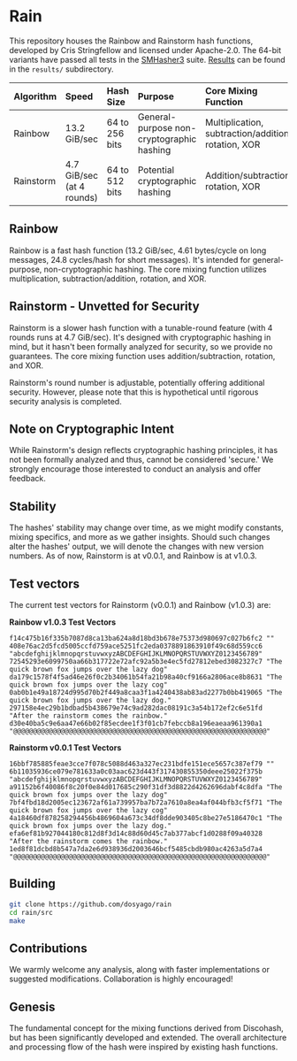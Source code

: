 # Rain

This repository houses the Rainbow and Rainstorm hash functions, developed by Cris Stringfellow and licensed under Apache-2.0. The 64-bit variants have passed all tests in the [SMHasher3](https://gitlab.com/fwojcik/smhasher3) suite. [Results](results) can be found in the `results/` subdirectory.

| Algorithm | Speed | Hash Size | Purpose | Core Mixing Function | Security |
| :- | :- | :- | :- | :- | :- |
| Rainbow | 13.2 GiB/sec | 64 to 256 bits | General-purpose non-cryptographic hashing | Multiplication, subtraction/addition, rotation, XOR | Not designed for cryptographic security |
| Rainstorm | 4.7 GiB/sec (at 4 rounds) | 64 to 512 bits | Potential cryptographic hashing | Addition/subtraction, rotation, XOR | No formal security analysis yet |

## Rainbow 

Rainbow is a fast hash function (13.2 GiB/sec, 4.61 bytes/cycle on long messages, 24.8 cycles/hash for short messages). It's intended for general-purpose, non-cryptographic hashing. The core mixing function utilizes multiplication, subtraction/addition, rotation, and XOR. 

## Rainstorm - **Unvetted for Security**

Rainstorm is a slower hash function with a tunable-round feature (with 4 rounds runs at 4.7 GiB/sec). It's designed with cryptographic hashing in mind, but it hasn't been formally analyzed for security, so we provide no guarantees. The core mixing function uses addition/subtraction, rotation, and XOR.

Rainstorm's round number is adjustable, potentially offering additional security. However, please note that this is hypothetical until rigorous security analysis is completed. 

## Note on Cryptographic Intent

While Rainstorm's design reflects cryptographic hashing principles, it has not been formally analyzed and thus, cannot be considered 'secure.' We strongly encourage those interested to conduct an analysis and offer feedback.

## Stability

The hashes' stability may change over time, as we might modify constants, mixing specifics, and more as we gather insights. Should such changes alter the hashes' output, we will denote the changes with new version numbers. As of now, Rainstorm is at v0.0.1, and Rainbow is at v1.0.3.

## Test vectors

The current test vectors for Rainstorm (v0.0.1) and Rainbow (v1.0.3) are:

**Rainbow v1.0.3 Test Vectors**

```test
f14c475b16f335b7087d8ca13ba624a8d18bd3b678e75373d980697c027b6fc2 ""
408e76ac2d5fcd5005ccfd759ace5251fc2eda0378891863910f49c68d559cc6 "abcdefghijklmnopqrstuvwxyzABCDEFGHIJKLMNOPQRSTUVWXYZ0123456789"
72545293e6099750aa66b317722e72afc92a5b3e4ec5fd27812ebed3082327c7 "The quick brown fox jumps over the lazy dog"
da179c1578f4f5ad46e26f0c2b34061b54fa21b98a40cf9166a2806ace8b8631 "The quick brown fox jumps over the lazy cog"
0ab0b1e49a18724d995d70b2f449a8caa3f1a4240438ab83ad2277b0bb419065 "The quick brown fox jumps over the lazy dog."
297158e4ec29b1bdbad5b438679e74c9ad282dac08191c3a54b172ef2c6e51fd "After the rainstorm comes the rainbow."
d30e40ba5c9e6aa47e66b02f85ecdee1f3f01cb7febccb8a196eaeaa961390a1 "@@@@@@@@@@@@@@@@@@@@@@@@@@@@@@@@@@@@@@@@@@@@@@@@@@@@@@@@@@@@@@@@"
```

**Rainstorm v0.0.1 Test Vectors**

```text
16bbf785885feae3cce7f078c5088d463a327ec231bdfe151ece5657c387ef79 ""
6b11035936ce079e781633a0c03aac623d443f317430855350deee25022f375b "abcdefghijklmnopqrstuvwxyzABCDEFGHIJKLMNOPQRSTUVWXYZ0123456789"
a91152b6f40086f8c20f0e84d017685c290f31df3d8822d4262696dabf4c8dfa "The quick brown fox jumps over the lazy dog"
7bf4fbd18d2005ec123672af61a739957ba7b72a7610a8ea4af044bfb3cf5f71 "The quick brown fox jumps over the lazy cog"
4a18460df878258294456b4869604a673c34df8dde903405c8be27e5186470c1 "The quick brown fox jumps over the lazy dog."
efa6ef81b927044180c812d8f3d14c88d60d45c7ab377abcf1d0288f09a40328 "After the rainstorm comes the rainbow."
1ed8f81dcbd8b547a7da2e6d938936d2003646bcf5485cbdb980ac4263a5d7a4 "@@@@@@@@@@@@@@@@@@@@@@@@@@@@@@@@@@@@@@@@@@@@@@@@@@@@@@@@@@@@@@@@"
```

## Building

```sh
git clone https://github.com/dosyago/rain
cd rain/src
make
```

## Contributions

We warmly welcome any analysis, along with faster implementations or suggested modifications. Collaboration is highly encouraged!

## Genesis

The fundamental concept for the mixing functions derived from Discohash, but has been significantly developed and extended. The overall architecture and processing flow of the hash were inspired by existing hash functions.


